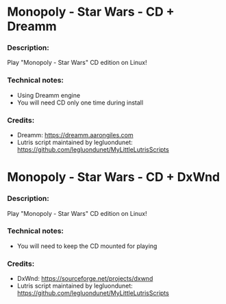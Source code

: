 # Monopoly - Star Wars - CD + Dreamm
### Description:
Play "Monopoly - Star Wars" CD edition on Linux!
### Technical notes:
- Using Dreamm engine
- You will need CD only one time during install
### Credits:
- Dreamm: https://dreamm.aarongiles.com
- Lutris script maintained by legluondunet: https://github.com/legluondunet/MyLittleLutrisScripts

# Monopoly - Star Wars - CD + DxWnd
### Description:
Play "Monopoly - Star Wars" CD edition on Linux!
### Technical notes:
- You will need to keep the CD mounted for playing
### Credits:
- DxWnd: https://sourceforge.net/projects/dxwnd
- Lutris script maintained by legluondunet: https://github.com/legluondunet/MyLittleLutrisScripts
